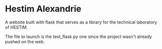 # Hestim Alexandrie

A website built with flask that serves as a library for the technical laboratory of HESTIM.

The file to launch is the test_flask.py one since the project wasn't already pushed on the web.
